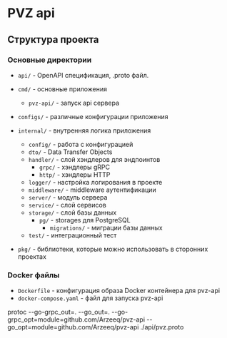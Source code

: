 # PVZ api


## Структура проекта

### Основные директории

- `api/` - OpenAPI спецификация, .proto файл.

- `cmd/` - основные приложения
    - `pvz-api/` - запуск api сервера

- `configs/` - различные конфигурации приложения

- `internal/` - внутренняя логика приложения
    - `config/` - работа с конфигурацией
    - `dto/` - Data Transfer Objects
    - `handler/` - слой хэндлеров для эндпоинтов
        - `grpc/` - хэндлеры gRPC
        - `http/` - хэндлеры HTTP
    - `logger/` - настройка логирования в проекте
    - `middleware/` - middleware аутентификации
    - `server/` - модуль сервера
    - `service/` - слой сервисов
    - `storage/` - слой базы данных
        - `pg/` - storages для PostgreSQL
            - `migrations/` - миграции базы данных
    - `test/` - интеграционный тест

- `pkg/` - библиотеки, которые можно использовать в сторонних проектах

### Docker файлы

- `Dockerfile` - конфигурация образа Docker контейнера для pvz-api
- `docker-compose.yaml` - файл для запуска pvz-api


protoc --go-grpc_out=. --go_out=. --go-grpc_opt=module=github.com/Arzeeq/pvz-api --go_opt=module=github.com/Arzeeq/pvz-api ./api/pvz.proto